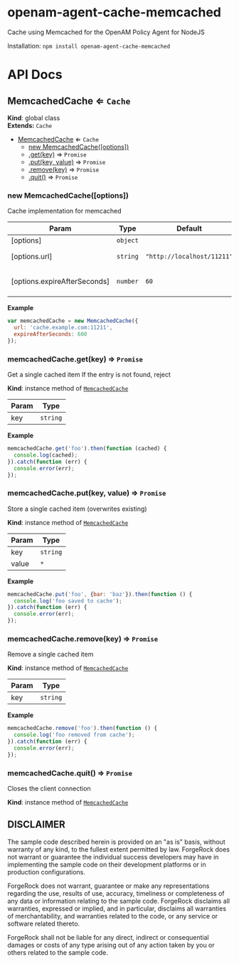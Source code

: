 # openam-agent-cache-memcached
Cache using Memcached for the OpenAM Policy Agent for NodeJS

Installation: `npm install openam-agent-cache-memcached`

# API Docs

<a name="MemcachedCache"></a>

## MemcachedCache ⇐ <code>Cache</code>
**Kind**: global class  
**Extends:** <code>Cache</code>  

* [MemcachedCache](#MemcachedCache) ⇐ <code>Cache</code>
    * [new MemcachedCache([options])](#new_MemcachedCache_new)
    * [.get(key)](#MemcachedCache+get) ⇒ <code>Promise</code>
    * [.put(key, value)](#MemcachedCache+put) ⇒ <code>Promise</code>
    * [.remove(key)](#MemcachedCache+remove) ⇒ <code>Promise</code>
    * [.quit()](#MemcachedCache+quit) ⇒ <code>Promise</code>

<a name="new_MemcachedCache_new"></a>

### new MemcachedCache([options])
Cache implementation for memcached


| Param | Type | Default | Description |
| --- | --- | --- | --- |
| [options] | <code>object</code> |  | Options |
| [options.url] | <code>string</code> | <code>&quot;http://localhost/11211&quot;</code> | memcached URL |
| [options.expireAfterSeconds] | <code>number</code> | <code>60</code> | Expiration time in seconds |

**Example**  
```js
var memcachedCache = new MemcachedCache({
  url: 'cache.example.com:11211',
  expireAfterSeconds: 600
});
```
<a name="MemcachedCache+get"></a>

### memcachedCache.get(key) ⇒ <code>Promise</code>
Get a single cached item
If the entry is not found, reject

**Kind**: instance method of <code>[MemcachedCache](#MemcachedCache)</code>  

| Param | Type |
| --- | --- |
| key | <code>string</code> | 

**Example**  
```js
memcachedCache.get('foo').then(function (cached) {
  console.log(cached);
}).catch(function (err) {
  console.error(err);
});
```
<a name="MemcachedCache+put"></a>

### memcachedCache.put(key, value) ⇒ <code>Promise</code>
Store a single cached item (overwrites existing)

**Kind**: instance method of <code>[MemcachedCache](#MemcachedCache)</code>  

| Param | Type |
| --- | --- |
| key | <code>string</code> | 
| value | <code>\*</code> | 

**Example**  
```js
memcachedCache.put('foo', {bar: 'baz'}).then(function () {
  console.log('foo saved to cache');
}).catch(function (err) {
  console.error(err);
});
```
<a name="MemcachedCache+remove"></a>

### memcachedCache.remove(key) ⇒ <code>Promise</code>
Remove a single cached item

**Kind**: instance method of <code>[MemcachedCache](#MemcachedCache)</code>  

| Param | Type |
| --- | --- |
| key | <code>string</code> | 

**Example**  
```js
memcachedCache.remove('foo').then(function () {
  console.log('foo removed from cache');
}).catch(function (err) {
  console.error(err);
});
```
<a name="MemcachedCache+quit"></a>

### memcachedCache.quit() ⇒ <code>Promise</code>
Closes the client connection

**Kind**: instance method of <code>[MemcachedCache](#MemcachedCache)</code>  

## DISCLAIMER

The sample code described herein is provided on an "as is" basis, without warranty of any kind, to the fullest extent permitted by law. ForgeRock does not warrant or guarantee the individual success developers may have in implementing the sample code on their development platforms or in production configurations.

ForgeRock does not warrant, guarantee or make any representations regarding the use, results of use, accuracy, timeliness or completeness of any data or information relating to the sample code. ForgeRock disclaims all warranties, expressed or implied, and in particular, disclaims all warranties of merchantability, and warranties related to the code, or any service or software related thereto.

ForgeRock shall not be liable for any direct, indirect or consequential damages or costs of any type arising out of any action taken by you or others related to the sample code.
